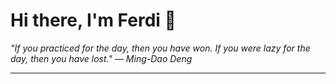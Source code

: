 <h1>Hi there, I'm Ferdi 👋</h1>

<p><em>
  "If you practiced for the day, then you have won. If you were lazy for the day, then you have lost." — Ming-Dao Deng
</em></p>

---
